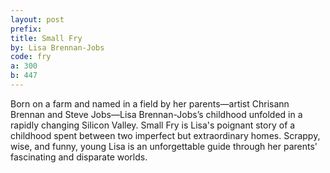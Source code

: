 ```yaml
---
layout: post
prefix: 
title: Small Fry
by: Lisa Brennan-Jobs
code: fry
a: 300
b: 447
---
```


Born on a farm and named in a field by her parents—artist Chrisann Brennan and Steve Jobs—Lisa Brennan-Jobs’s childhood unfolded in a rapidly changing Silicon Valley. Small Fry is Lisa's poignant story of a childhood spent between two imperfect but extraordinary homes. Scrappy, wise, and funny, young Lisa is an unforgettable guide through her parents' fascinating and disparate worlds.
